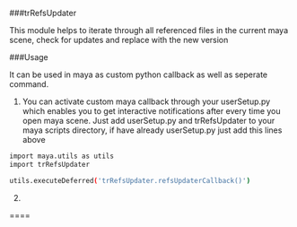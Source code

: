 

###trRefsUpdater

This module helps to iterate through all referenced files in the current maya scene, check for updates and replace with the new version

###Usage

It can be used in maya as custom python callback as well as seperate command.

1. You can activate custom maya callback through your userSetup.py which enables you to get interactive notifications after every time you open maya scene. Just add userSetup.py and trRefsUpdater to your maya scripts directory, if have already userSetup.py just add this lines above

```bash
import maya.utils as utils
import trRefsUpdater

utils.executeDeferred('trRefsUpdater.refsUpdaterCallback()')
```

2. 
====
